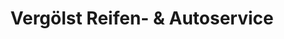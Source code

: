 ---
title: "Vergölst Reifen- & Autoservice"
url: /hamm/vergoelst-reifen-und-autoservice/
shop: Autowerkstatt
---